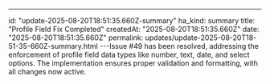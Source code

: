 ---
id: "update-2025-08-20T18:51:35.660Z-summary"
ha_kind: summary
title: "Profile Field Fix Completed"
createdAt: "2025-08-20T18:51:35.660Z"
date: "2025-08-20T18:51:35.660Z"
permalink: updates/update-2025-08-20T18-51-35-660Z-summary.html
---Issue #49 has been resolved, addressing the enforcement of profile field data types like number, text, date, and select options. The implementation ensures proper validation and formatting, with all changes now active.


